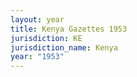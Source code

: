 ```yaml
---
layout: year
title: Kenya Gazettes 1953
jurisdiction: KE
jurisdiction_name: Kenya
year: "1953"
---
```

